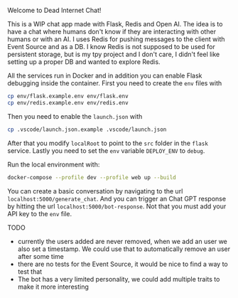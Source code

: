 Welcome to Dead Internet Chat!

This is a WIP chat app made with Flask, Redis and Open AI. The idea is to have a chat where humans don't know if they are interacting with other humans or with an AI. I uses Redis for pushing messages to the client with Event Source and as a DB. I know Redis is not supposed to be used for persistent storage, but is my tpy project and I don't care, I didn't feel like setting up a proper DB and wanted to explore Redis.

All the services run in Docker and in addition you can enable Flask debugging inside the container. First you need to create the `env` files with
```bash
cp env/flask.example.env env/flask.env
cp env/redis.example.env env/redis.env
```
Then you need to enable the `launch.json` with
```bash
cp .vscode/launch.json.example .vscode/launch.json
```
After that you modify `localRoot` to point to the `src` folder in the `flask` service. Lastly you need to set the `env` variable `DEPLOY_ENV` to `debug`.

Run the local environment with:
```bash
docker-compose --profile dev --profile web up --build
```

You can create a basic conversation by navigating to the url `localhost:5000/generate_chat`. And you can trigger an Chat GPT response by hitting the url `localhost:5000/bot-response`. Not that you must add your API key to the `env` file.

TODO
- currently the users added are never removed, when we add an user we also set a timestamp. We could use that to automatically remove an user after some time
- there are no tests for the Event Source, it would be nice to find a way to test that
- The bot has a very limited personality, we could add multiple traits to make it more interesting
